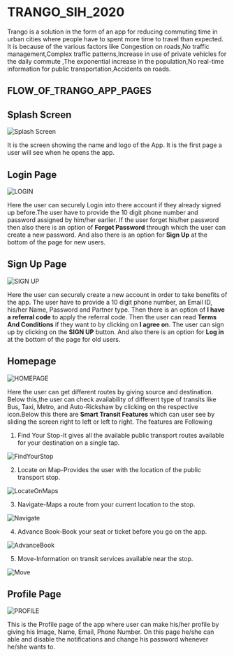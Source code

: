 # TRANGO_SIH_2020
Trango is a solution in the form of an app for reducing commuting time in urban cities where people have to spent more time to travel than expected. It is because of the
various factors like Congestion on roads,No traffic management,Complex traffic patterns,Increase in use of  private vehicles for the daily commute ,The exponential increase 
in the population,No real-time information for public transportation,Accidents on roads.

## **FLOW_OF_TRANGO_APP_PAGES** ##

## **Splash Screen** ##

![Splash Screen](https://user-images.githubusercontent.com/53862744/89097774-92b9e900-d3ff-11ea-915d-a6ce1a587385.jpg)

It is the screen showing the name and logo of the App. It is the first page a user will see when he opens the app.


## **Login Page** ##

![LOGIN](https://user-images.githubusercontent.com/53862744/89097772-8d5c9e80-d3ff-11ea-8a92-747df0ad425b.jpg)

Here the user can securely Login into there account if they already signed up before.The user have to provide the 10 digit phone number and password assigned by him/her earlier.
If the user forget his/her password then also there is an option of **Forgot Password** through which the user can create a new password. And also there is an option for **Sign Up** at the bottom of the page for new users.


## **Sign Up Page** ##

![SIGN UP](https://user-images.githubusercontent.com/53862744/89097773-9188bc00-d3ff-11ea-81b4-26368c2fa17d.jpg)

Here the user can securely create a new account in order to take benefits of the app. The user have to provide a 10 digit phone number, an Email ID, his/her Name, Password and Partner type. Then there is an option of **I have a referral code** to apply the referral code. Then the user can read **Terms And Conditions** if they want to by clicking on 
**I agree on**. The user can sign up by clicking on the **SIGN UP** button. And also there is an option for **Log in** at the bottom of the page for old users.


## **Homepage** ##

![HOMEPAGE](https://user-images.githubusercontent.com/53862744/89097769-8a61ae00-d3ff-11ea-9840-a4638e39c857.jpg)

Here the user can get different routes by giving source and destination. Below this,the user can check availability of different type of transits like Bus, Taxi, Metro, and Auto-Rickshaw by clicking on the respective icon.Below this there are **Smart Transit Features** which can user see by sliding the screen right to left or left to right. The features are Following
1) Find Your Stop-It gives all the available public transport routes available for your destination on a single tap.

![FindYourStop](https://user-images.githubusercontent.com/53862744/89098920-3fe52f00-d409-11ea-8c01-2a4b9152d5a1.jpg)

2) Locate on Map-Provides the user with the location of the public transport stop.

![LocateOnMaps](https://user-images.githubusercontent.com/53862744/89098922-42e01f80-d409-11ea-96f2-838b3187c06e.jpg)

3) Navigate-Maps a route from your current location to the stop.

![Navigate](https://user-images.githubusercontent.com/53862744/89098926-45db1000-d409-11ea-94d5-9c219d9faee7.jpg)

4) Advance Book-Book your seat or ticket before you go on the app.

![AdvanceBook](https://user-images.githubusercontent.com/53862744/89098930-4a072d80-d409-11ea-90f7-7e7e6d63d944.jpg)

5) Move-Information on transit services available near the stop.

![Move](https://user-images.githubusercontent.com/53862744/89098934-4ffd0e80-d409-11ea-8668-5915659e5a00.jpg)

## **Profile Page** ##

![PROFILE](https://user-images.githubusercontent.com/53862744/89097776-951c4300-d3ff-11ea-9a64-65c05e4d8898.jpg)

This is the Profile page of the app where user can make his/her profile by giving his Image, Name, Email, Phone Number. On this page he/she can able and disable the notifications and change his password whenever he/she wants to.
